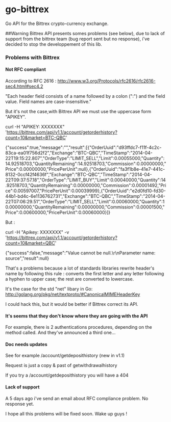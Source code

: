 go-bittrex
==========

Go API for the Bittrex crypto-currency exchange.

##Warning
Bittrex API presents somes problems (see below), due to lack of support from the bittrex team (bug report sent but no response), i've decided to stop the developpement of this lib.

### Problems with Bittrex 
#### Not RFC compliant

According to RFC 2616 :
http://www.w3.org/Protocols/rfc2616/rfc2616-sec4.html#sec4.2

"Each header field consists of a name followed by a colon (":") and the field value. Field names are case-insensitive."

But it's not the case,with Bittrex API we must use the uppercase form "APIKEY".


curl -H "APIKEY: XXXXXXX" 'https://bittrex.com/api/v1.1/account/getorderhistory?count=10&market=BTC-QBC'

{"success":true,"message":"","result":[{"OrderUuid":"d93ffdc7-f11f-4c2c-83ca-ea01f756d2f2","Exchange":"BTC-QBC","TimeStamp":"2014-04-22T19:15:22.807","OrderType":"LIMIT_SELL","Limit":0.00055000,"Quantity":14.92518703,"QuantityRemaining":14.92518703,"Commission":0.00000000,"Price":0.00000000,"PricePerUnit":null},{"OrderUuid":"fa3f1b8e-41e7-441c-8132-0ccf42f4636f","Exchange":"BTC-QBC","TimeStamp":"2014-04-22T09:37:57.18","OrderType":"LIMIT_BUY","Limit":0.00040000,"Quantity":14.92518703,"QuantityRemaining":0.00000000,"Commission":0.00001492,"Price":0.00597007,"PricePerUnit":0.00039999},{"OrderUuid":"e2d0fd10-fd30-44b1-bd4c-6e1136762731","Exchange":"BTC-QBC","TimeStamp":"2014-04-22T07:06:29.51","OrderType":"LIMIT_SELL","Limit":0.00060000,"Quantity":10.00000000,"QuantityRemaining":0.00000000,"Commission":0.00001500,"Price":0.00600000,"PricePerUnit":0.00060000}]}


But :

curl -H "Apikey: XXXXXXX" -v 'https://bittrex.com/api/v1.1/account/getorderhistory?count=10&market=QBC'

{"success":false,"message":"Value cannot be null.\r\nParameter name: source","result":null}


That's a problems because a lot of standards libraries rewrite header's name by following this rule : converts the first letter and any letter following a hyphen to upper case; the rest are converted to lowercase.

It's the case for the std "net" libary in Go:
http://golang.org/pkg/net/textproto/#CanonicalMIMEHeaderKey 

I could hack this, but it would be better if Bittrex correct its API.

#### It's seems that they don't know where they are going with the API
For example, there is 2 authentications procedures, depending on the method called. And they've announced a third one...

#### Doc needs updates
See for example /account/getdeposithistory (new in v1.1)

Request is just a copy & past of getwithdrawalhistory

If you try a /account/getdeposithistory you will have a 404

#### Lack of support
A 5 days ago i've send an email about RFC compliance problem. No response yet.


I hope all this problems will be fixed soon.
Wake up guys !